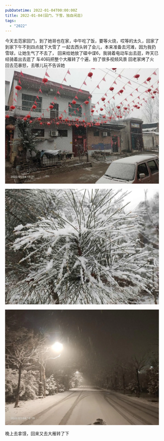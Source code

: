 ```yaml
---
pubDatetime: 2022-01-04T00:00:00Z
title: 2022-01-04(回门，下雪，独自闲逛)
tags:
  - "2022"
---
```


今天去范家回门，到了她哥也在家，中午吃了饭，要等火烧，哎等的太久，回家了
到家下午不到四点就下大雪了
一起去西头转了会儿，本来准备去河滩，因为我扔雪球，让她生气了不去了，
回来给她放了碟中谍6，我骑着电动车出去逛，昨天已经骑着出去逛了
车40码把整个大雁转了个遍，拍了很多视频风景
回老家烤了火
回去范暴怒，去哪儿玩不告诉她
![](../../img/6904315-cc5c2f18af177dd1.jpg)

![](../../img/6904315-fb7dd386ed1d6f61.jpg)

![](../../img/6904315-55c5e17f6e859d71.jpg)


晚上去拿馍，回来又去大雁转了下

